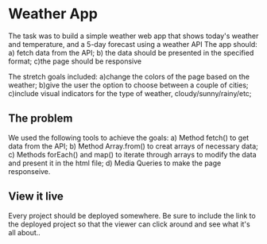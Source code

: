 # Weather App

The task was to build a simple weather web app that shows today's weather and temperature, and a 5-day forecast using a weather API
The app should: 
a) fetch data from the API; 
b) the data should be presented in the specified format; 
c)the page should be responsive

The stretch goals included: 
a)change the colors of the page based on the weather; 
b)give the user the option to choose between a couple of cities; 
c)include visual indicators for the type of weather, cloudy/sunny/rainy/etc;

## The problem

We used the following tools to achieve the goals:
a) Method fetch() to get data from the API;
b) Method Array.from() to creat arrays of necessary data;
c) Methods forEach() and map() to iterate through arrays to modify the data and present it in the html file;
d) Media Queries to make the page responseive.

## View it live

Every project should be deployed somewhere. Be sure to include the link to the deployed project so that the viewer can click around and see what it's all about..